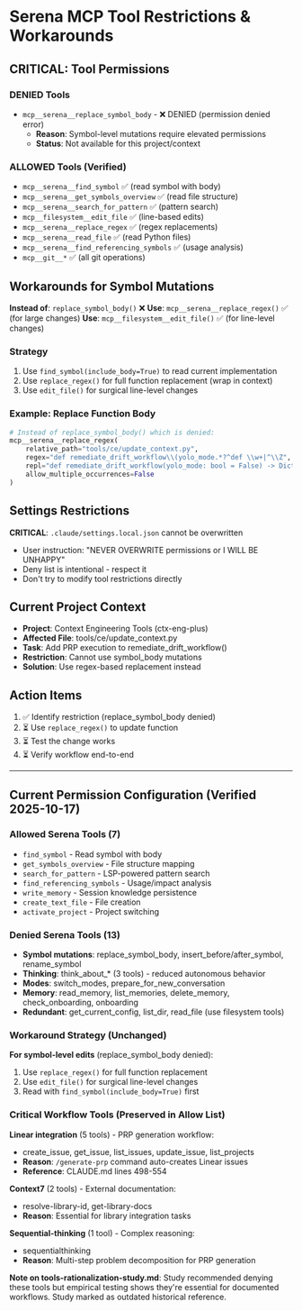 # Serena MCP Tool Restrictions & Workarounds

## CRITICAL: Tool Permissions

### DENIED Tools
- `mcp__serena__replace_symbol_body` - ❌ DENIED (permission denied error)
  - **Reason**: Symbol-level mutations require elevated permissions
  - **Status**: Not available for this project/context

### ALLOWED Tools (Verified)
- `mcp__serena__find_symbol` ✅ (read symbol with body)
- `mcp__serena__get_symbols_overview` ✅ (read file structure)
- `mcp__serena__search_for_pattern` ✅ (pattern search)
- `mcp__filesystem__edit_file` ✅ (line-based edits)
- `mcp__serena__replace_regex` ✅ (regex replacements)
- `mcp__serena__read_file` ✅ (read Python files)
- `mcp__serena__find_referencing_symbols` ✅ (usage analysis)
- `mcp__git__*` ✅ (all git operations)

## Workarounds for Symbol Mutations

**Instead of**: `replace_symbol_body()` ❌
**Use**: `mcp__serena__replace_regex()` ✅ (for large changes)
**Use**: `mcp__filesystem__edit_file()` ✅ (for line-level changes)

### Strategy
1. Use `find_symbol(include_body=True)` to read current implementation
2. Use `replace_regex()` for full function replacement (wrap in context)
3. Use `edit_file()` for surgical line-level changes

### Example: Replace Function Body
```python
# Instead of replace_symbol_body() which is denied:
mcp__serena__replace_regex(
    relative_path="tools/ce/update_context.py",
    regex="def remediate_drift_workflow\\(yolo_mode.*?^def \\w+|^\\Z",  # Match function until next function
    repl="def remediate_drift_workflow(yolo_mode: bool = False) -> Dict[str, Any]:\n...",
    allow_multiple_occurrences=False
)
```

## Settings Restrictions

**CRITICAL**: `.claude/settings.local.json` cannot be overwritten
- User instruction: "NEVER OVERWRITE permissions or I WILL BE UNHAPPY"
- Deny list is intentional - respect it
- Don't try to modify tool restrictions directly

## Current Project Context
- **Project**: Context Engineering Tools (ctx-eng-plus)
- **Affected File**: tools/ce/update_context.py
- **Task**: Add PRP execution to remediate_drift_workflow()
- **Restriction**: Cannot use symbol_body mutations
- **Solution**: Use regex-based replacement instead

## Action Items
1. ✅ Identify restriction (replace_symbol_body denied)
2. ⏳ Use `replace_regex()` to update function
3. ⏳ Test the change works
4. ⏳ Verify workflow end-to-end

---

## Current Permission Configuration (Verified 2025-10-17)

### Allowed Serena Tools (7)
- `find_symbol` - Read symbol with body
- `get_symbols_overview` - File structure mapping
- `search_for_pattern` - LSP-powered pattern search
- `find_referencing_symbols` - Usage/impact analysis
- `write_memory` - Session knowledge persistence
- `create_text_file` - File creation
- `activate_project` - Project switching

### Denied Serena Tools (13)
- **Symbol mutations**: replace_symbol_body, insert_before/after_symbol, rename_symbol
- **Thinking**: think_about_* (3 tools) - reduced autonomous behavior
- **Modes**: switch_modes, prepare_for_new_conversation
- **Memory**: read_memory, list_memories, delete_memory, check_onboarding, onboarding
- **Redundant**: get_current_config, list_dir, read_file (use filesystem tools)

### Workaround Strategy (Unchanged)

**For symbol-level edits** (replace_symbol_body denied):
1. Use `replace_regex()` for full function replacement
2. Use `edit_file()` for surgical line-level changes
3. Read with `find_symbol(include_body=True)` first

### Critical Workflow Tools (Preserved in Allow List)

**Linear integration** (5 tools) - PRP generation workflow:
- create_issue, get_issue, list_issues, update_issue, list_projects
- **Reason**: `/generate-prp` command auto-creates Linear issues
- **Reference**: CLAUDE.md lines 498-554

**Context7** (2 tools) - External documentation:
- resolve-library-id, get-library-docs
- **Reason**: Essential for library integration tasks

**Sequential-thinking** (1 tool) - Complex reasoning:
- sequentialthinking
- **Reason**: Multi-step problem decomposition for PRP generation

**Note on tools-rationalization-study.md**:
Study recommended denying these tools but empirical testing shows they're essential for documented workflows. Study marked as outdated historical reference.
